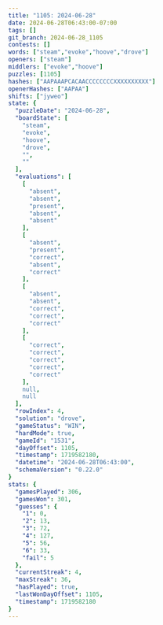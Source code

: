 ```yaml
---
title: "1105: 2024-06-28"
date: 2024-06-28T06:43:00-07:00
tags: []
git_branch: 2024-06-28_1105
contests: []
words: ["steam","evoke","hoove","drove"]
openers: ["steam"]
middlers: ["evoke","hoove"]
puzzles: [1105]
hashes: ["AAPAAAPCACAACCCCCCCCXXXXXXXXXX"]
openerHashes: ["AAPAA"]
shifts: ["jyweo"]
state: {
  "puzzleDate": "2024-06-28",
  "boardState": [
    "steam",
    "evoke",
    "hoove",
    "drove",
    "",
    ""
  ],
  "evaluations": [
    [
      "absent",
      "absent",
      "present",
      "absent",
      "absent"
    ],
    [
      "absent",
      "present",
      "correct",
      "absent",
      "correct"
    ],
    [
      "absent",
      "absent",
      "correct",
      "correct",
      "correct"
    ],
    [
      "correct",
      "correct",
      "correct",
      "correct",
      "correct"
    ],
    null,
    null
  ],
  "rowIndex": 4,
  "solution": "drove",
  "gameStatus": "WIN",
  "hardMode": true,
  "gameId": "1531",
  "dayOffset": 1105,
  "timestamp": 1719582180,
  "datetime": "2024-06-28T06:43:00",
  "schemaVersion": "0.22.0"
}
stats: {
  "gamesPlayed": 306,
  "gamesWon": 301,
  "guesses": {
    "1": 0,
    "2": 13,
    "3": 72,
    "4": 127,
    "5": 56,
    "6": 33,
    "fail": 5
  },
  "currentStreak": 4,
  "maxStreak": 36,
  "hasPlayed": true,
  "lastWonDayOffset": 1105,
  "timestamp": 1719582180
}
---
```

<!-- more -->
